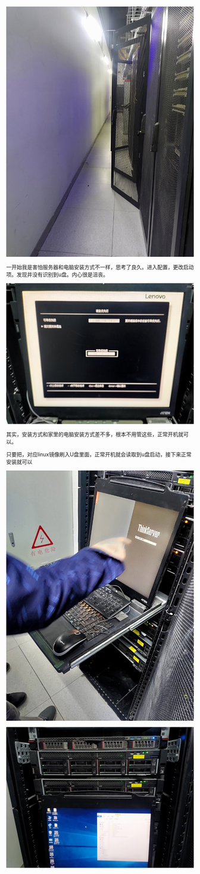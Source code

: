 ![92aba21551fa0d00873a5c1f8504730](assets/记我的服务器安装linux之路/92aba21551fa0d00873a5c1f8504730.jpg)

一开始我是害怕服务器和电脑安装方式不一样，思考了良久。进入配置，更改启动项。发现并没有识别到u盘。内心很是沮丧。

![16f3f289db5aba225000b7d845bdc12](assets/记我的服务器安装linux之路/16f3f289db5aba225000b7d845bdc12.jpg)

其实，安装方式和家里的电脑安装方式差不多，根本不用管这些，正常开机就可以。

只要把，对应linux镜像刷入U盘里面，正常开机就会读取到u盘启动，接下来正常安装就可以



![5d7830516c5569f1a8c2a1f20570c7e](assets/记我的服务器安装linux之路/5d7830516c5569f1a8c2a1f20570c7e.jpg)



![275ce6bd1fd0d713fb33c6bb50480ee](assets/记我的服务器安装linux之路/275ce6bd1fd0d713fb33c6bb50480ee.jpg)